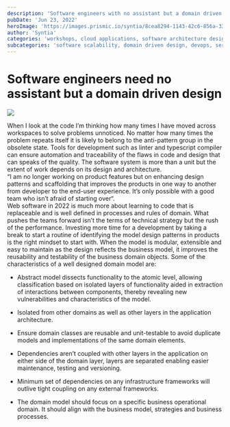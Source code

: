 ```yaml
---
description: 'Software engineers with no assistant but a domain driven design'
pubDate: 'Jun 23, 2022'
heroImage: 'https://images.prismic.io/syntia/8cea8294-1143-42c6-856a-338dd0a286d5_img_20220827_105638_666.jpg?auto=compress,format'
author: 'Syntia'
categories: 'workshops, cloud applications, software architecture design'
subcategories: 'software scalability, domain driven design, devops, service distribution'
---
```


# **Software engineers need no assistant but a domain driven design**  
![](https://images.prismic.io/syntia/8cea8294-1143-42c6-856a-338dd0a286d5_img_20220827_105638_666.jpg?auto=compress,format)

When I look at the code I’m thinking how many times I have moved across workspaces to solve problems unnoticed. No matter how many times the problem repeats itself it is likely to belong to the anti-pattern group in the obsolete state. Tools for development such as linter and typescript compiler can ensure automation and traceability of the flaws in code and design that can speaks of the quality. The software system is more than a unit but the extent of work depends on its design and architecture.  
“I am no longer working on product features but on enhancing design patterns and scaffolding that improves the products in one way to another from developer to the end-user experience. It’s only possible with a good team who isn’t afraid of starting over“.  
Web software in 2022 is much more about learning to code that is replaceable and is well defined in processes and rules of domain. What pushes the teams forward isn’t the terms of technical strategy but the rush of the performance. Investing more time for a development by taking a break to start a routine of identifying the model design patterns in products is the right mindset to start with. When the model is modular, extensible and easy to maintain as the design reflects the business model, it improves the reusability and testability of the business domain objects. Some of the characteristics of a well designed domain model are:

*   Abstract model dissects functionality to the atomic level, allowing classification based on isolated layers of functionality aided in extraction of interactions between components, thereby revealing new vulnerabilities and characteristics of the model.
    
*   Isolated from other domains as well as other layers in the application architecture.
    
*   Ensure domain classes are reusable and unit-testable to avoid duplicate models and implementations of the same domain elements.
    
*   Dependencies aren’t coupled with other layers in the application on either side of the domain layer, layers are separated enabling easier maintenance, testing and versioning.
    
*   Minimum set of dependencies on any infrastructure frameworks will outlive tight coupling on any external frameworks.
    
*   The domain model should focus on a specific business operational domain. It should align with the business model, strategies and business processes.